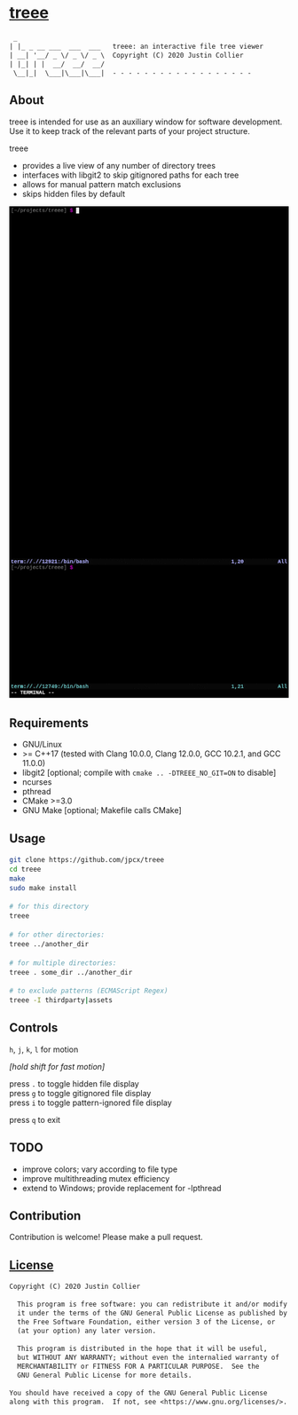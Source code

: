 # [treee](CHANGELOG.md)

```
 _
| |_ _ __ ___  ___  ___   treee: an interactive file tree viewer
| __| '__/ _ \/ _ \/ _ \  Copyright (C) 2020 Justin Collier
| |_| | |  __/  __/  __/
 \__|_|  \___|\___|\___|  - - - - - - - - - - - - - - - - - -
```

## About

treee is intended for use as an auxiliary window for software development.  
Use it to keep track of the relevant parts of your project structure.

treee  
- provides a live view of any number of directory trees
- interfaces with libgit2 to skip gitignored paths for each tree
- allows for manual pattern match exclusions
- skips hidden files by default

![](./.assets/demo.gif)

## Requirements

- GNU/Linux
- \>= C++17 (tested with Clang 10.0.0, Clang 12.0.0, GCC 10.2.1, and GCC 11.0.0)
- libgit2 [optional; compile with `cmake .. -DTREEE_NO_GIT=ON` to disable]
- ncurses
- pthread
- CMake >=3.0
- GNU Make [optional; Makefile calls CMake]

## Usage

```bash
git clone https://github.com/jpcx/treee
cd treee
make
sudo make install

# for this directory
treee

# for other directories:
treee ../another_dir

# for multiple directories:
treee . some_dir ../another_dir

# to exclude patterns (ECMAScript Regex)
treee -I thirdparty|assets
```

## Controls

`h`, `j`, `k`, `l` for motion

_[hold shift for fast motion]_

press `.` to toggle hidden file display  
press `g` to toggle gitignored file display  
press `i` to toggle pattern-ignored file display  

press `q` to exit

## TODO

- improve colors; vary according to file type
- improve multithreading mutex efficiency
- extend to Windows; provide replacement for -lpthread

## Contribution

Contribution is welcome! Please make a pull request.

## [License](LICENSE)

```
Copyright (C) 2020 Justin Collier

  This program is free software: you can redistribute it and/or modify
  it under the terms of the GNU General Public License as published by
  the Free Software Foundation, either version 3 of the License, or
  (at your option) any later version.

  This program is distributed in the hope that it will be useful,
  but WITHOUT ANY WARRANTY; without even the internalied warranty of
  MERCHANTABILITY or FITNESS FOR A PARTICULAR PURPOSE.  See the
  GNU General Public License for more details.

You should have received a copy of the GNU General Public License
along with this program.  If not, see <https://www.gnu.org/licenses/>.
```
